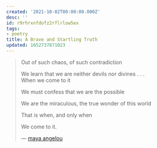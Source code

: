 ```yaml
---
created: '2021-10-02T00:00:00.000Z'
desc: ''
id: r9rhrxnfdofz2rflrlow5ex
tags:
- poetry
title: A Brave and Startling Truth
updated: 1652737871023
---
```

   
> Out of such chaos, of such contradiction   
>   
> We learn that we are neither devils nor divines . . .   
> When we come to it   
>   
> We must confess that we are the possible   
>   
> We are the miraculous, the true wonder of this world   
>   
> That is when, and only when   
>   
> We come to it.   
>   
> — [maya angelou](../../resources/people/maya%20angelou.md)